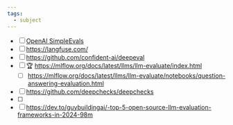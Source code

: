 ```yaml
---
tags:
  - subject
---
```

- [ ] [OpenAI SimpleEvals](https://github.com/openai/simple-evals)
- [ ] https://langfuse.com/
- [ ] https://github.com/confident-ai/deepeval
- [ ] 🏆 https://mlflow.org/docs/latest/llms/llm-evaluate/index.html
	- [ ] https://mlflow.org/docs/latest/llms/llm-evaluate/notebooks/question-answering-evaluation.html
- [ ] https://github.com/deepchecks/deepchecks
- [ ] 
- [ ] https://dev.to/guybuildingai/-top-5-open-source-llm-evaluation-frameworks-in-2024-98m